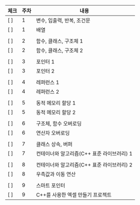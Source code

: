 |체크|주차|내용|
|-|-|-|
|[ ]|1|변수, 입출력, 반복, 조건문|
|[ ]|1|배열|
||||
|[ ]|2|함수, 클래스, 구조체 1|
|[ ]|2|함수, 클래스, 구조체 2|
||||
|[ ]|3|포인터 1|
|[ ]|3|포인터 2|
||||
|[ ]|4|레퍼런스 1|  
|[ ]|4|레퍼런스 2|
||||
|[ ]|5|동적 메모리 할당 1|
|[ ]|5|동적 메모리 할당 2|
||||
|[ ]|6|구조체, 함수 오버로딩|  
|[ ]|6|연산자 오버로딩|
||||
|[ ]|7|클래스 상속, 버퍼|  
|[ ]|7|컨테이너와 알고리즘(C++ 표준 라이브러리) 1|
||||
|[ ]|8|컨테이너와 알고리즘(C++ 표준 라이브러리) 2|  
|[ ]|8|우측값과 이동 연산|
||||
|[ ]|9|스마트 포인터|
|[ ]|9|C++를 사용한 엑셀 만들기 프로젝트|
